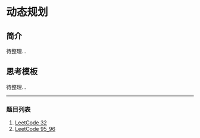# 动态规划

## 简介

待整理...

## 思考模板

待整理...

----

### 题目列表 

1. [LeetCode 32](http://coco66.info:88/leetcode/dynamic/LeetCode32.html)
2. [LeetCode 95_96](http://coco66.info:88/leetcode/dynamic/LeetCode95_96.html)

